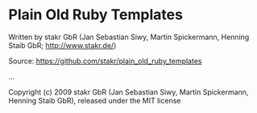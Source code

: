 # Plain Old Ruby Templates

Written by stakr GbR (Jan Sebastian Siwy, Martin Spickermann, Henning Staib GbR; http://www.stakr.de/)

Source: https://github.com/stakr/plain_old_ruby_templates

...


Copyright (c) 2009 stakr GbR (Jan Sebastian Siwy, Martin Spickermann, Henning Staib GbR), released under the MIT license
